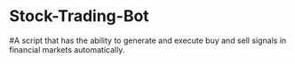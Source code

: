 # Stock-Trading-Bot
  #A script that has the ability to generate and execute buy and sell signals in financial markets automatically.
